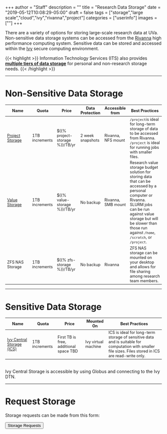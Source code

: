 +++
author = "Staff"
description = ""
title = "Research Data Storage"
date = "2019-05-12T10:08:29-05:00"
draft = false
tags = ["storage","large scale","cloud","ivy","rivanna","project"]
categories = ["userinfo"]
images = [""]
+++


<p class="lead">There are a variety of options for storing large-scale research data at UVa. Non-sensitive data storage systems can be accessed from the <a href="/userinfo/rivanna/">Rivanna</a> high performance computing system. Sensitive data can be stored and accessed within the <a href="/userinfo/ivy/">Ivy</a> secure computing environment.</p>


{{< highlight >}}
  Information Technology Services (ITS) also provides <a href="https://virginia.service-now.com/its?id=kb_article&sys_id=2ca18093db7ac744f032f1f51d9619eb" target="_new"><b>multiple tiers of data storage</b></a> for personal and non-research storage needs.</alert>
{{< /highlight >}}


<style type="text/css">
.tg  {border-collapse:collapse;border-spacing:0;border-color:#ccc;}
.tg td{font-family:Arial, sans-serif;font-size:14px;padding:10px 5px;border-style:solid;border-width:0px;overflow:hidden;word-break:normal;border-color:#ccc;color:#333;background-color:#fff;}
.tg th{font-family:Arial, sans-serif;font-size:14px;font-weight:normal;padding:10px 5px;border-style:solid;border-width:0px;overflow:hidden;word-break:normal;border-color:#ccc;color:#333;background-color:#f0f0f0;}
.tg .tg-hy9w{background-color:#eceeef;border-color:inherit;vertical-align:top}
.tg .tg-dc35{background-color:#f9f9f9;border-color:inherit;vertical-align:top}
.tg .tg-0qmj{font-weight:bold;background-color:#eceeef;border-color:inherit;vertical-align:top}
</style>

- - -

# Non-Sensitive Data Storage

<table class="table table-striped table-sm" style="font-size:90%;">
  <thead class="thead-dark">
  <tr>
    <th class="" style="width:16%;">Name</th>
    <th class="">Quota</th>
    <th class="">Price</th>
    <th class="">Data Protection</th>
    <th class="">Accessible from</th>
    <th class="">Best Practices</th>
  </tr>
  </thead>
  <tbody>
  <tr>
    <td class=""><a href="/userinfo/storage/non-sensitive-data/#project">Project Storage</a></td> 
    <td class="">1TB increments</td>
    <td class="">${{% project-storage %}}/TB/yr</td>
    <td class="">2 week snapshots</td>
    <td class="">Rivanna, NFS mount</td>
    <td class=""><code>/project</code>is ideal for long-term storage of data to be accessed from Rivanna. <code>/project</code> is ideal for running jobs with smaller files.</td>
  </tr>
  <tr>
    <td class=""><a href="/userinfo/storage/research-value">Value Storage</a></td>  
    <td class="">1TB increments</td>
    <td class="">${{% value-storage %}}/TB/yr</td>
    <td class="">No backup</td>
    <td class="">Rivanna, SMB mount</td>
    <td class="">Research value storage budget solution for storing data that can be accessed by a personal computer or Rivanna. SLURM jobs can be run against value storage but will be slower than those run against <code>/home</code>, <code>/scratch</code>, or <code>/project</code>.</td>
  </tr>
  <tr>
    <td class="">ZFS NAS Storage</td>  
    <td class="">1TB increments</td>
    <td class="">${{% zfs-storage %}}/TB/yr</td>
    <td class="">No backup</td>
    <td class="">Rivanna</td>
    <td class="">ZFS NAS storage can be mounted on your desktop and allows for file sharing among research team members.</td>
  </tr>
  </tbody>
</table>

- - -

# Sensitive Data Storage

<table class="table table-striped table-sm" style="font-size:90%;">
  <thead class="thead-dark">
    <tr>
      <th class="" style="width:16%;">Name</th>
      <th class="">Quota</th>
      <th class="">Price</th>
      <th class="">Mounted On</th>
      <th class="">Best Practices</th>
    </tr>
  </thead>
  <tbody>
    <tr>
      <td class=""><a href="/userinfo/storage/sensitive-data/#ivy-central-storage">Ivy Central Storage (ICS)</a></td>
      <td class="">1TB increments</td>
      <td class="">First TB is free, additional space TBD</td>
      <td class="">Ivy virtual machine</td>
      <td class="">ICS is ideal for long-term storage of sensitive data and is suitable for computation with smaller file sizes. Files stored in ICS are read-write only.</td>
    </tr>
  </tbody>
</table>

<br />
Ivy Central Storage is accessible by using Globus and connecting to the Ivy DTN.

- - -

# Request Storage

Storage requests can be made from this form:

[<button class="btn btn-success">Storage Requests</button>](/form/storage/)

